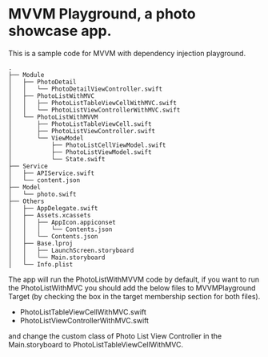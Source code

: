 # MVVM Playground, a photo showcase app.

This is a sample code for MVVM with dependency injection playground.

```
.
├── Module
│   ├── PhotoDetail
│   │   └── PhotoDetailViewController.swift
│   ├── PhotoListWithMVC
│   │   ├── PhotoListTableViewCellWithMVC.swift
│   │   └── PhotoListViewControllerWithMVC.swift
│   └── PhotoListWithMVVM
│       ├── PhotoListTableViewCell.swift
│       ├── PhotoListViewController.swift
│       └── ViewModel
│           ├── PhotoListCellViewModel.swift
│           ├── PhotoListViewModel.swift
│           └── State.swift
├── Service
│   ├── APIService.swift
│   └── content.json
├── Model
│   └── photo.swift
├── Others
│   ├── AppDelegate.swift
│   ├── Assets.xcassets
│   │   ├── AppIcon.appiconset
│   │   │   └── Contents.json
│   │   └── Contents.json
│   ├── Base.lproj
│   │   ├── LaunchScreen.storyboard
│   │   └── Main.storyboard
│   └── Info.plist
```

The app will run the PhotoListWithMVVM code by default, if you want to run the PhotoListWithMVC you should add the below files to MVVMPlayground Target (by checking the box in the target membership section for both files).

* PhotoListTableViewCellWithMVC.swift
* PhotoListViewControllerWithMVC.swift

and change the custom  class of Photo List View Controller in the Main.storyboard to PhotoListTableViewCellWithMVC.
